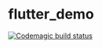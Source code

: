 # flutter_demo

[![Codemagic build status](https://api.codemagic.io/apps/63cfcc2c7bd5aa1dc54e7f55/63cfcc2c7bd5aa1dc54e7f54/status_badge.svg)](https://codemagic.io/apps/63cfcc2c7bd5aa1dc54e7f55/63cfcc2c7bd5aa1dc54e7f54/latest_build)

